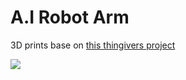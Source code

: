 # A.I Robot Arm

3D prints base on [this thingivers project](https://www.thingiverse.com/thing:34829)

<img src="https://cdn.thingiverse.com/renders/53/24/d1/c5/03/_MG_5051_display_large.jpg"></img>

